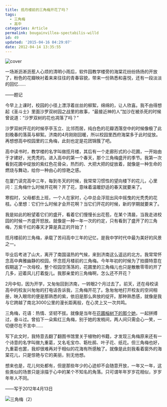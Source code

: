 ```yaml
---
title: 揽月楼前的三角梅开花了吗？
tags:
  - 三角梅
  - 高中
categories: Article
permalink: bougainvillea-spectabilis-willd
id: 49
updated: '2015-04-16 04:29:07'
date: 2012-04-14 13:35:55
---
```


![cover](https://cat.yufan.me/cats/014521pwE.jpg)

一场淅沥淅沥惹人心烦的清明小雨后，软件园教学楼旁的海棠花纷纷扬扬的开放了，粉色的花瓣映衬着来来往往的青春容貌，带来一份熟悉和喜悦，还有一段淡淡的回忆……

——题记

<!--more-->

今早上上课时，校园的小径上漂浮着丝丝的柳絮，绵绵的，让人欣喜。我不由得想起《圣斗士》里面沙罗双树园之战里的故事，“最接近神的人”加沙在被杀死的时候曾说道：“沙罗双树的花也凋落了吗？”

沙罗双树开花的时候亭亭玉立、比邻而居，纯白色的花瓣洒落空中的时候像极了此刻晚春的落英与柳絮。济南的4月刚刚回暖，所以校园里西府海棠多于此时绽放。再想想高中校园里的三角梅，此刻也定是花团锦簇了吧。

高中读书时，教学楼的名字叫做揽月楼，其后有一个走廊形式的小花圃，一开始由于才建好，光秃秃的。进入高中的第一个春天，那个三角梅盛开的季节。我第一次看到花圃中绽放的紫红色花骨朵，热烈的、大把大把的绽放着，就像是一种生命的燃烧与舞动，给你一种由心的惊艳之感。

在厦门读完高中三年，每到冬天的时候，我常常习惯性的望向楼下的花儿，心里问：三角梅什么时候开花啊？开了花，意味着温暖舒适的春天就要来了。

寒假时，父母都去上班，一个人在家时，心中总会浮现出风中摇曳的光秃秃的花枝。心里想：它们什么时候才会开花啊？当它们开花的时候，新的学期就要来了。

我是如此的盼望着它们的盛开，看着它们慢慢长出花苞，在某个清晨，当我走进校园的时候一齐盛开怒放。就像是一种一年一次的约定，只有看到了盛开了的三角梅，万紫千红的春天才算是真正的开始了！

揽月楼前的三角梅，承载了苦闷高中三年的记忆，是我中学时代中最为美好的风景之一。

毕业后考进了山大，离开了南国温热的气候，来到济南这么遥远的北方。我常常怀念高中典雅幽静的校园，怀念揽月楼前的三角梅。今年年初的时候为了拍摄特意在假期返了一次母校，整个校园空荡荡的，花圃里的三角梅儿也只是散散零零的开了几多，迎着风儿打着旋儿。我那亲爱的三角梅啊，怎么还不开花？

2月中旬，因为开学，又匆匆回到济南，一转眼2个月过去了。前天，还在母校读高中的校友</span><span>兴匆匆的</span><span>打电话告诉我，三角梅开花了。急匆匆地打开校友的空间相册，映入眼帘的便是那熟悉的紫，依旧是那么奔放的绽开。那种熟悉感，就像是我与它跨越了南北3000公里的漫长距离般，在心灵上又一次共鸣。

三角梅，花语：热情、坚韧不拔。就像是当年在[花圃榕树下的那个她](http://yufan.me/blue-turkey/ "蓝色土耳其")，一起拼搏过，奋斗过。曾掐下一朵紫红三角梅，别于她的发梢间，两人间只需会心一笑，一切便尽在不言中……

写下此文时，我特意去翻了翻图书馆里关于植物的书籍，才发现三角梅原来还有一个诗意的名字叫做九重葛，又名毛宝巾、簕杜鹃、叶子花、纸花。但三角梅也好，九重葛也罢，我却很难再对于相似的花海有所感触了。就像是此刻我看着窗外的海棠花儿，只是惊艳与它的美丽，别无他想。

想来也是，花儿何处都有，但是那些年少的心迹却不会随意开放，一年又一年，这些类似的场景只是涂描于心中的某个不知名的角落。只可谓年年岁岁花相似，岁岁年年人不同。

——写于2012年4月13日

![三角梅（2）](https://cat.yufan.me/cats/014521f36.jpg)
